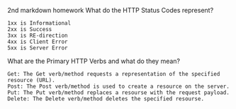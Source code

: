 2nd markdown homework
What do the HTTP Status Codes represent? 

    1xx is Informational
    2xx is Success
    3xx is RE-direction
    4xx is Client Error
    5xx is Server Error

What are the Primary HTTP Verbs and what do they mean?

    Get: The Get verb/method requests a representation of the specified resource (URL).
    Post: The Post verb/method is used to create a resource on the server.
    Put: The Put verb/method replaces a resourse with the request payload.
    Delete: The Delete verb/method deletes the specified resourse.